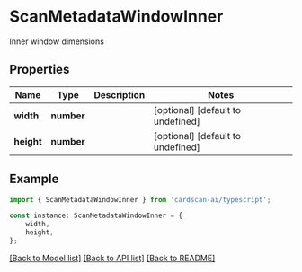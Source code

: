 # ScanMetadataWindowInner

Inner window dimensions

## Properties

Name | Type | Description | Notes
------------ | ------------- | ------------- | -------------
**width** | **number** |  | [optional] [default to undefined]
**height** | **number** |  | [optional] [default to undefined]

## Example

```typescript
import { ScanMetadataWindowInner } from 'cardscan-ai/typescript';

const instance: ScanMetadataWindowInner = {
    width,
    height,
};
```

[[Back to Model list]](../README.md#documentation-for-models) [[Back to API list]](../README.md#documentation-for-api-endpoints) [[Back to README]](../README.md)
